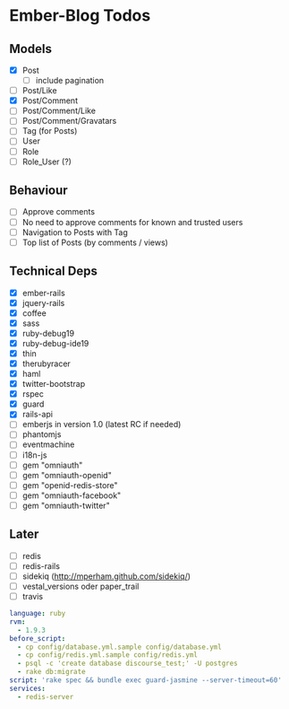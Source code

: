# Ember-Blog Todos

## Models

- [x] Post
  - [ ] include pagination
- [ ] Post/Like
- [x] Post/Comment
- [ ] Post/Comment/Like
- [ ] Post/Comment/Gravatars
- [ ] Tag (for Posts)
- [ ] User
- [ ] Role
- [ ] Role_User (?)

## Behaviour
 - [ ] Approve comments
 - [ ] No need to approve comments for known and trusted users
 - [ ] Navigation to Posts with Tag
 - [ ] Top list of Posts (by comments / views)

## Technical Deps

- [x] ember-rails
- [x] jquery-rails
- [x] coffee
- [x] sass
- [x] ruby-debug19
- [x] ruby-debug-ide19
- [x] thin
- [x] therubyracer
- [x] haml
- [x] twitter-bootstrap
- [x] rspec
- [x] guard
- [x] rails-api
- [ ] emberjs in version 1.0 (latest RC if needed)
- [ ] phantomjs
- [ ] eventmachine
- [ ] i18n-js
- [ ] gem "omniauth"
- [ ] gem "omniauth-openid"
- [ ] gem "openid-redis-store"
- [ ] gem "omniauth-facebook"
- [ ] gem "omniauth-twitter"

## Later
- [ ] redis
- [ ] redis-rails
- [ ] sidekiq (http://mperham.github.com/sidekiq/)
- [ ] vestal_versions oder paper_trail
- [ ] travis
```yaml
language: ruby
rvm:
  - 1.9.3
before_script:
  - cp config/database.yml.sample config/database.yml
  - cp config/redis.yml.sample config/redis.yml
  - psql -c 'create database discourse_test;' -U postgres
  - rake db:migrate
script: 'rake spec && bundle exec guard-jasmine --server-timeout=60'
services:
  - redis-server
```